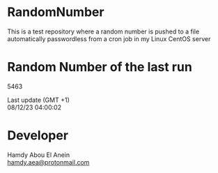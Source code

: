# RandomNumber    
This is a test repository where a random number is pushed to a file automatically passwordless from a cron job in my Linux CentOS server    
# Random Number of the last run   
5463
      
Last update (GMT +1)    
08/12/23 04:00:02
# Developer    
Hamdy Abou El Anein   
hamdy.aea@protonmail.com
